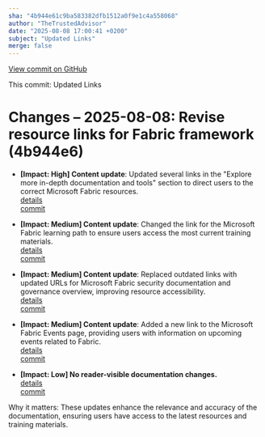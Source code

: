 ```yaml
---
sha: "4b944e61c9ba583382dfb1512a0f9e1c4a558068"
author: "TheTrustedAdvisor"
date: "2025-08-08 17:00:41 +0200"
subject: "Updated Links"
merge: false
---
```


[View commit on GitHub](https://github.com/TheTrustedAdvisor/FabricAdoptionFramework/commit/4b944e61c9ba583382dfb1512a0f9e1c4a558068)

This commit: Updated Links

# Changes – 2025-08-08: Revise resource links for Fabric framework (4b944e6)

- **[Impact: High] Content update**: Updated several links in the "Explore more in-depth documentation and tools" section to direct users to the correct Microsoft Fabric resources.  
   [details](/docs/about/changes/2025-08-08-updated-links)  
   [commit](https://github.com/TheTrustedAdvisor/FabricAdoptionFramework/commit/4b944e61c9ba583382dfb1512a0f9e1c4a558068)  

- **[Impact: Medium] Content update**: Changed the link for the Microsoft Fabric learning path to ensure users access the most current training materials.  
   [details](/docs/about/changes/2025-08-08-updated-links)  
   [commit](https://github.com/TheTrustedAdvisor/FabricAdoptionFramework/commit/4b944e61c9ba583382dfb1512a0f9e1c4a558068)  

- **[Impact: Medium] Content update**: Replaced outdated links with updated URLs for Microsoft Fabric security documentation and governance overview, improving resource accessibility.  
   [details](/docs/about/changes/2025-08-08-updated-links)  
   [commit](https://github.com/TheTrustedAdvisor/FabricAdoptionFramework/commit/4b944e61c9ba583382dfb1512a0f9e1c4a558068)  

- **[Impact: Medium] Content update**: Added a new link to the Microsoft Fabric Events page, providing users with information on upcoming events related to Fabric.  
   [details](/docs/about/changes/2025-08-08-updated-links)  
   [commit](https://github.com/TheTrustedAdvisor/FabricAdoptionFramework/commit/4b944e61c9ba583382dfb1512a0f9e1c4a558068)  

- **[Impact: Low] No reader-visible documentation changes.**  
   [details](/docs/about/changes/2025-08-08-updated-links)  
   [commit](https://github.com/TheTrustedAdvisor/FabricAdoptionFramework/commit/4b944e61c9ba583382dfb1512a0f9e1c4a558068)  

Why it matters: These updates enhance the relevance and accuracy of the documentation, ensuring users have access to the latest resources and training materials.
